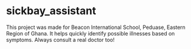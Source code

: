 # sickbay_assistant
This project was made for Beacon International School, Peduase, Eastern Region of Ghana. It helps quickly identify possible illnesses based on symptoms. Always consult a real doctor too!
